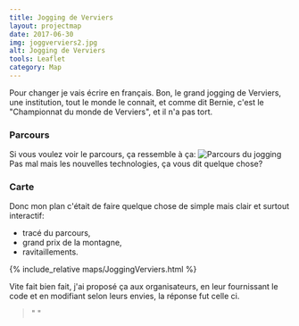 ```yaml
---
title: Jogging de Verviers
layout: projectmap
date: 2017-06-30
img: joggverviers2.jpg
alt: Jogging de Verviers
tools: Leaflet
category: Map
---
```


Pour changer je vais écrire en français. Bon, le grand jogging de Verviers, une institution, tout le monde le connait, et comme dit Bernie, c'est le "Championnat du monde de Verviers", et il n'a pas tort.

### Parcours

Si vous voulez voir le parcours, ça ressemble à ça:
<img src="{{ site.url }}/figures/maps/joggVerviers.jpg" class="img-responsive" alt="Parcours du jogging">
Pas mal mais les nouvelles technologies, ça vous dit quelque chose?

### Carte

Donc mon plan c'était de faire quelque chose de simple mais clair et surtout interactif:
* tracé du parcours,
* grand prix de la montagne,
* ravitaillements.

{% include_relative maps/JoggingVerviers.html %}

Vite fait bien fait, j'ai proposé ça aux organisateurs, en leur fournissant le code et en modifiant selon leurs envies, la réponse fut celle ci.

> "      "
